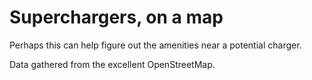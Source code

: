# Superchargers, on a map

Perhaps this can help figure out the amenities near a potential
charger.

Data gathered from the excellent OpenStreetMap.
